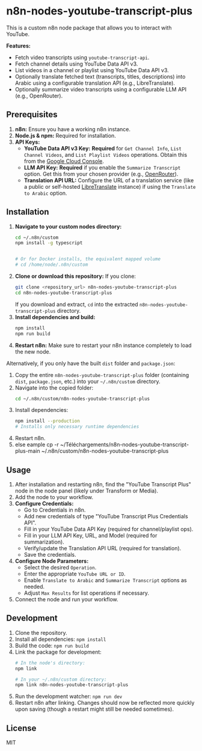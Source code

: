 # n8n-nodes-youtube-transcript-plus

This is a custom n8n node package that allows you to interact with YouTube.

**Features:**

*   Fetch video transcripts using `youtube-transcript-api`.
*   Fetch channel details using YouTube Data API v3.
*   List videos in a channel or playlist using YouTube Data API v3.
*   Optionally translate fetched text (transcripts, titles, descriptions) into Arabic using a configurable translation API (e.g., LibreTranslate).
*   Optionally summarize video transcripts using a configurable LLM API (e.g., OpenRouter).

## Prerequisites

1.  **n8n:** Ensure you have a working n8n instance.
2.  **Node.js & npm:** Required for installation.
3.  **API Keys:**
    *   **YouTube Data API v3 Key:** **Required** for `Get Channel Info`, `List Channel Videos`, and `List Playlist Videos` operations. Obtain this from the [Google Cloud Console](https://console.cloud.google.com/).
    *   **LLM API Key:** **Required** if you enable the `Summarize Transcript` option. Get this from your chosen provider (e.g., [OpenRouter](https://openrouter.ai/)).
    *   **Translation API URL:** Configure the URL of a translation service (like a public or self-hosted [LibreTranslate](https://libretranslate.com/) instance) if using the `Translate to Arabic` option.

## Installation

1.  **Navigate to your custom nodes directory:**
    ```bash
    cd ~/.n8n/custom
    npm install -g typescript
    

    # Or for Docker installs, the equivalent mapped volume
    # cd /home/node/.n8n/custom
    ```
2.  **Clone or download this repository:**
    If you clone:
    ```bash
    git clone <repository_url> n8n-nodes-youtube-transcript-plus
    cd n8n-nodes-youtube-transcript-plus
    ```
    If you download and extract, `cd` into the extracted `n8n-nodes-youtube-transcript-plus` directory.
3.  **Install dependencies and build:**
    ```bash
    npm install
    npm run build
    ```
4.  **Restart n8n:**
    Make sure to restart your n8n instance completely to load the new node.

Alternatively, if you only have the built `dist` folder and `package.json`:

1.  Copy the entire `n8n-nodes-youtube-transcript-plus` folder (containing `dist`, `package.json`, etc.) into your `~/.n8n/custom` directory.
2.  Navigate into the copied folder:
    ```bash
    cd ~/.n8n/custom/n8n-nodes-youtube-transcript-plus
    ```
3.  Install dependencies:
    ```bash
    npm install --production
    # Installs only necessary runtime dependencies
    ```
4.  Restart n8n.
5.  else eample cp -r ~/Téléchargements/n8n-nodes-youtube-transcript-plus-main ~/.n8n/custom/n8n-nodes-youtube-transcript-plus


## Usage

1.  After installation and restarting n8n, find the "YouTube Transcript Plus" node in the node panel (likely under Transform or Media).
2.  Add the node to your workflow.
3.  **Configure Credentials:**
    *   Go to Credentials in n8n.
    *   Add new credentials of type "YouTube Transcript Plus Credentials API".
    *   Fill in your YouTube Data API Key (required for channel/playlist ops).
    *   Fill in your LLM API Key, URL, and Model (required for summarization).
    *   Verify/update the Translation API URL (required for translation).
    *   Save the credentials.
4.  **Configure Node Parameters:**
    *   Select the desired `Operation`.
    *   Enter the appropriate `YouTube URL or ID`.
    *   Enable `Translate to Arabic` and `Summarize Transcript` options as needed.
    *   Adjust `Max Results` for list operations if necessary.
5.  Connect the node and run your workflow.

## Development

1.  Clone the repository.
2.  Install all dependencies: `npm install`
3.  Build the code: `npm run build`
4.  Link the package for development:
    ```bash
    # In the node's directory:
    npm link

    # In your ~/.n8n/custom directory:
    npm link n8n-nodes-youtube-transcript-plus
    ```
5.  Run the development watcher: `npm run dev`
6.  Restart n8n after linking. Changes should now be reflected more quickly upon saving (though a restart might still be needed sometimes).

## License

MIT
